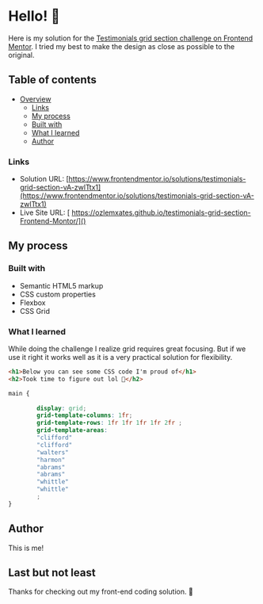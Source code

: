 # Hello! 👋

Here is my solution for the [Testimonials grid section challenge on Frontend Mentor](https://www.frontendmentor.io/challenges/testimonials-grid-section-Nnw6J7Un7). I tried my best to make the design as close as possible to the original.

## Table of contents

- [Overview](#overview)
  - [Links](#links)
  - [My process](#my-process)
  - [Built with](#built-with)
  - [What I learned](#what-i-learned)
  - [Author](#author)

### Links

- Solution URL: [https://www.frontendmentor.io/solutions/testimonials-grid-section-vA-zwlTtx1](https://www.frontendmentor.io/solutions/testimonials-grid-section-vA-zwlTtx1)
- Live Site URL: [ https://ozlemxates.github.io/testimonials-grid-section-Frontend-Montor/]()

## My process

### Built with

- Semantic HTML5 markup
- CSS custom properties
- Flexbox
- CSS Grid

### What I learned

While doing the challenge I realize grid requires great focusing. But if we use it right it works well as it is a very practical solution for flexibility.

```html
<h1>Below you can see some CSS code I'm proud of</h1>
<h2>Took time to figure out lol 🎉</h2>
```
```css
main {
        
        display: grid;
        grid-template-columns: 1fr;
        grid-template-rows: 1fr 1fr 1fr 1fr 2fr ;
        grid-template-areas: 
        "clifford"
        "clifford"
        "walters"
        "harmon"
        "abrams"
        "abrams"
        "whittle"
        "whittle"
        ;
}
```

## Author

This is me! 

## Last but not least 

Thanks for checking out my front-end coding solution.
 🚀
